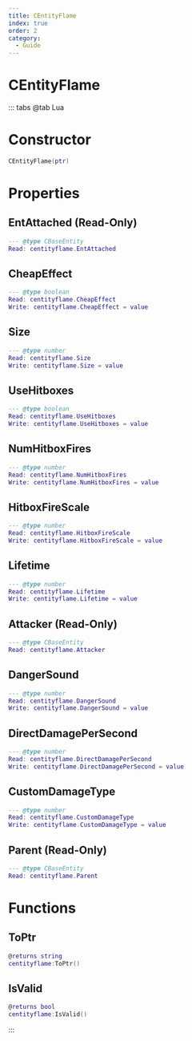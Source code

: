 ```yaml
---
title: CEntityFlame
index: true
order: 2
category:
  - Guide
---
```


# CEntityFlame

::: tabs
@tab Lua
# Constructor
```lua
CEntityFlame(ptr)
```
# Properties
## EntAttached (Read-Only)
```lua
--- @type CBaseEntity
Read: centityflame.EntAttached
```
## CheapEffect 
```lua
--- @type boolean
Read: centityflame.CheapEffect
Write: centityflame.CheapEffect = value
```
## Size 
```lua
--- @type number
Read: centityflame.Size
Write: centityflame.Size = value
```
## UseHitboxes 
```lua
--- @type boolean
Read: centityflame.UseHitboxes
Write: centityflame.UseHitboxes = value
```
## NumHitboxFires 
```lua
--- @type number
Read: centityflame.NumHitboxFires
Write: centityflame.NumHitboxFires = value
```
## HitboxFireScale 
```lua
--- @type number
Read: centityflame.HitboxFireScale
Write: centityflame.HitboxFireScale = value
```
## Lifetime 
```lua
--- @type number
Read: centityflame.Lifetime
Write: centityflame.Lifetime = value
```
## Attacker (Read-Only)
```lua
--- @type CBaseEntity
Read: centityflame.Attacker
```
## DangerSound 
```lua
--- @type number
Read: centityflame.DangerSound
Write: centityflame.DangerSound = value
```
## DirectDamagePerSecond 
```lua
--- @type number
Read: centityflame.DirectDamagePerSecond
Write: centityflame.DirectDamagePerSecond = value
```
## CustomDamageType 
```lua
--- @type number
Read: centityflame.CustomDamageType
Write: centityflame.CustomDamageType = value
```
## Parent (Read-Only)
```lua
--- @type CBaseEntity
Read: centityflame.Parent
```
# Functions
## ToPtr
```lua
@returns string
centityflame:ToPtr()
```
## IsValid
```lua
@returns bool
centityflame:IsValid()
```

:::